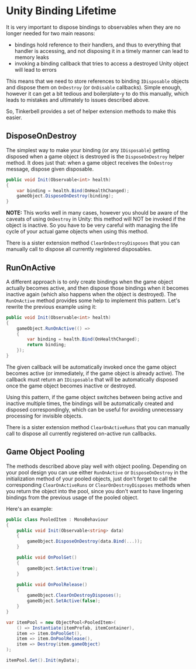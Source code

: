 # Unity Binding Lifetime

It is very important to dispose bindings to observables when they are no longer needed for two main reasons:

 * bindings hold reference to their handlers, and thus to everything that handler is accessing, and not disposing it in a timely manner can lead to memory leaks
 * invoking a binding callback that tries to access a destroyed Unity object will lead to errors

This means that we need to store references to binding `IDisposable` objects and dispose them on `OnDestroy` (or `OnDisable` callbacks). Simple enough, however it can get a bit tedious and boilerplate-y to do this manually, which leads to mistakes and ultimately to issues described above.

So, Tinkerbell provides a set of helper extension methods to make this easier.

## DisposeOnDestroy

The simplest way to make your binding (or any `IDisposable`) getting disposed when a game object is destroyed is the `DisposeOnDestroy` helper method. It does just that: when a game object receives the `OnDestroy` message, dispose given disposable.

```csharp
public void Init(Observable<int> health)
{
    var binding = health.Bind(OnHealthChanged);
    gameObject.DisposeOnDestroy(binding);
}
```

**NOTE:** This works well in many cases, however you should be aware of the caveats of using `OnDestroy` in Unity: this method will NOT be invoked if the object is inactive. So you have to be very careful with managing the life cycle of your actual game objects when using this method.

There is a sister extension method `ClearOnDestroyDisposes` that you can manually call to dispose all currently registered disposables.

## RunOnActive

A different approach is to only create bindings when the game object actually becomes active, and then dispose those bindings when it becomes inactive again (which also happens when the object is destroyed). The `RunOnActive` method provides some help to implement this pattern. Let's rewrite the previous example using it:

```csharp
public void Init(Observable<int> health)
{
    gameObject.RunOnActive(() =>
    {
        var binding = health.Bind(OnHealthChanged);
        return binding;
    });
}
```

The given callback will be automatically invoked once the game object becomes active (or immediately, if the game object is already active). The callback must return an `IDisposable` that will be automatically disposed once the game object becomes inactive or destroyed.

Using this pattern, if the game object switches between being active and inactive multiple times, the bindings will be automatically created and disposed correspondingly, which can be useful for avoiding unnecessary processing for invisible objects.

There is a sister extension method `ClearOnActiveRuns` that you can manually call to dispose all currently registered on-active run callbacks.

## Game Object Pooling

The methods described above play well with object pooling. Depending on your pool design you can use either `RunOnActive` or `DisposeOnDestroy` in the initialization method of your pooled objects, just don't forget to call the corresponding `ClearOnActiveRuns` or `ClearOnDestroyDisposes` methods when you return the object into the pool, since you don't want to have lingering bindings from the previous usage of the pooled object.

Here's an example:

```csharp
public class PooledItem : MonoBehaviour
{
    public void Init(Observable<string> data)
    {
        gameObject.DisposeOnDestroy(data.Bind(...));
    }

    public void OnPoolGet()
    {
        gameObject.SetActive(true);
    }

    public void OnPoolRelease()
    {
        gameObject.ClearOnDestroyDisposes();
        gameObject.SetActive(false);
    }
}
```
```csharp
var itemPool = new ObjectPool<PooledItem>(
    () => Instantiate(itemPrefab, itemContainer),
    item => item.OnPoolGet(),
    item => item.OnPoolRelease(),
    item => Destroy(item.gameObject)
);

itemPool.Get().Init(myData);
```
